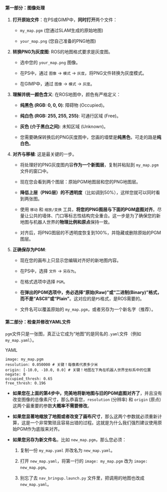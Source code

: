 #### **第一部分：图像处理**

1. **打开原始文件**：在PS或GIMP中，**同时打开**两个文件：
    
    - `my_map.pgm` (您通过SLAM生成的原始地图)
        
    - `your_map.png` (您自己准备的PNG地图)
        
2. **转换PNG为灰度图**: ROS的地图格式要求是灰度图。
    
    - 选中您的 `your_map.png` 图像。
        
    - 在PS中，通过 `图像` -> `模式` -> `灰度`，将PNG文件转换为灰度模式。
        
    - 在GIMP中，通过 `图像` -> `模式` -> `灰度`。
        
3. **理解并统一颜色含义**: 在ROS地图中，颜色有严格定义：
    
    - **纯黑色 (RGB: 0, 0, 0)**: 障碍物 (Occupied)。
        
    - **纯白色 (RGB: 255, 255, 255)**: 可通行区域 (Free)。
        
    - **灰色 (介于黑白之间)**: 未知区域 (Unknown)。
        
    - 您需要确保转换后的PNG灰度图中，您画的墙壁是**纯黑色**，可走的路是**纯白色**。
        
4. **对齐与移植**: 这是最关键的一步。
    
    - 将处理好的PNG灰度图内容**作为一个新图层**，复制并粘贴到 `my_map.pgm` 文件的窗口中。
        
    - 现在您会看到两个图层：原始PGM地图层和您的PNG地图层。
        
    - **降低上层（PNG层）的不透明度**（比如调到50%），这样您就可以同时看到两张图。
        
    - 使用 `移动` 和 `缩放/变换` 工具，**将您的PNG图层与下面的PGM底图对齐**。尽量让公共的墙体、门口等标志性结构完全重合。这一步是为了确保您的新地图与机器人世界的**物理比例和原点**保持一致。
        
    - 对齐后，将PNG图层的不透明度恢复到100%，并隐藏或删除原始的PGM图层。
        
5. **正确保存为PGM**:
    
    - 现在您的画布上只显示您编辑对齐好的新地图内容。
        
    - 在PS中，选择 `文件` -> `另存为`。
        
    - 在格式选项中选择 `PGM`。
        
    - **在弹出的PGM选项中，务必选择“原始(Raw)”或“二进制(Binary)”格式，而不是“ASCII”或“Plain”**。这对应的是`P5`格式，是ROS需要的。
        
    - 文件名可以覆盖原始的 `my_map.pgm`，或者另存为一个新名字（推荐）。
        

#### **第二部分：检查并修改YAML文件**

`pgm`文件只是一张图，真正让它成为“地图”的是同名的`.yaml`文件（例如 `my_map.yaml`）。

YAML

```
image: my_map.pgm
resolution: 0.050000 # 关键！每像素代表多少米
origin: [-10.0, -10.0, 0.0] # 关键！地图左下角在机器人世界坐标系中的位置
negate: 0
occupied_thresh: 0.65
free_thresh: 0.196
```

- **如果您在上面的第4步中，完美地将新地图与旧的PGM底图对齐了**，并且没有改变图像的总像素尺寸，那么恭喜您，`resolution` (分辨率) 和 `origin` (原点) 这两个最重要的参数**大概率不需要修改**。
    
- **如果您显著地缩放了地图或者改变了画布尺寸**，那么这两个参数就必须重新计算，这是一个非常繁琐且容易出错的过程。这就是为什么我们强烈建议使用原始PGM作为底版来对齐。
    
- **如果您另存为新文件名**，比如 `new_map.pgm`，那么您必须：
    
    1. 复制一份 `my_map.yaml` 并改名为 `new_map.yaml`。
        
    2. 打开 `new_map.yaml`，将第一行的 `image: my_map.pgm` 改为 `image: new_map.pgm`。
        
    3. 别忘了去 `nav_bringup.launch.py` 文件里，把调用的地图也改成 `new_map.yaml`。